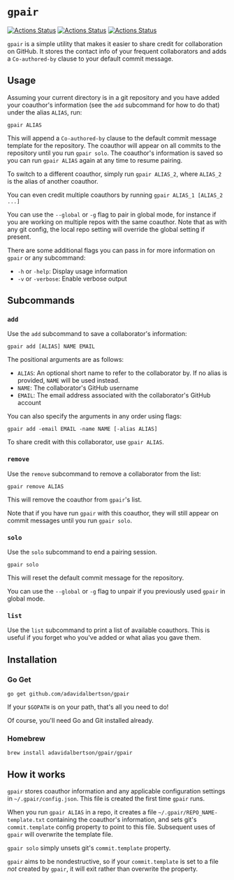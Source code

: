 # `gpair`
[![Actions Status](https://github.com/adavidalbertson/gpair/workflows/go%20build/badge.svg)](https://github.com/adavidalbertson/gpair/actions)
[![Actions Status](https://github.com/adavidalbertson/gpair/workflows/go%20test/badge.svg)](https://github.com/adavidalbertson/gpair/actions)
[![Actions Status](https://github.com/adavidalbertson/gpair/workflows/golangci-lint/badge.svg)](https://github.com/adavidalbertson/gpair/actions)

`gpair` is a simple utility that makes it easier to share credit for collaboration on GitHub.
It stores the contact info of your frequent collaborators and adds a `Co-authored-by` clause to your default commit message.

## Usage
Assuming your current directory is in a git repository and you have added your coauthor's information (see the `add` subcommand for how to do that) under the alias `ALIAS`, run:

```
gpair ALIAS
```

This will append a `Co-authored-by` clause to the default commit message template for the repository.
The coauthor will appear on all commits to the repository until you run `gpair solo`.
The coauthor's information is saved so you can run `gpair ALIAS` again at any time to resume pairing.

To switch to a different coauthor, simply run `gpair ALIAS_2`, where `ALIAS_2` is the alias of another coauthor.

You can even credit multiple coauthors by running `gpair ALIAS_1 [ALIAS_2 ...]`

You can use the `--global` or `-g` flag to pair in global mode, for instance if you are working on multiple repos with the same coauthor.
Note that as with any git config, the local repo setting will override the global setting if present.

There are some additional flags you can pass in for more information on `gpair` or any subcommand:

* `-h` or `-help`: Display usage information
* `-v` or `-verbose`: Enable verbose output

## Subcommands
### `add`
Use the `add` subcommand to save a collaborator's information:

```
gpair add [ALIAS] NAME EMAIL
```

The positional arguments are as follows:

* `ALIAS`: An optional short name to refer to the collaborator by. If no alias is provided, `NAME` will be used instead.
* `NAME`: The collaborator's GitHub username
* `EMAIL`: The email address associated with the collaborator's GitHub account

You can also specify the arguments in any order using flags:

```
gpair add -email EMAIL -name NAME [-alias ALIAS]
```

To share credit with this collaborator, use `gpair ALIAS`.

### `remove`
Use the `remove` subcommand to remove a collaborator from the list:

```
gpair remove ALIAS
```

This will remove the coauthor from `gpair`'s list.

Note that if you have run `gpair` with this coauthor, they will still appear on commit messages until you run `gpair solo`.

### `solo`
Use the `solo` subcommand to end a pairing session.

```
gpair solo
```

This will reset the default commit message for the repository.

You can use the `--global` or `-g` flag to unpair if you previously used `gpair` in global mode.

### `list`
Use the `list` subcommand to print a list of available coauthors.
This is useful if you forget who you've added or what alias you gave them.

## Installation

### Go Get
```
go get github.com/adavidalbertson/gpair
```

If your `$GOPATH` is on your path, that's all you need to do!

Of course, you'll need Go and Git installed already.

### Homebrew
```
brew install adavidalbertson/gpair/gpair
```

## How it works
`gpair` stores coauthor information and any applicable configuration settings in `~/.gpair/config.json`.
This file is created the first time `gpair` runs.

When you run `gpair ALIAS` in a repo, it creates a file `~/.gpair/REPO_NAME-template.txt` containing the coauthor's information, and sets git's `commit.template` config property to point to this file.
Subsequent uses of `gpair` will overwrite the template file.

`gpair solo` simply unsets git's `commit.template` property.

`gpair` aims to be nondestructive, so if your `commit.template` is set to a file *not* created by `gpair`, it will exit rather than overwrite the property.